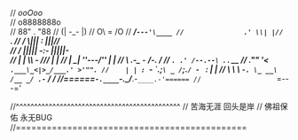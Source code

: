 //                  _ooOoo_                                                        
//                o8888888o                            
//                 88" . "88
//                 (| -_- |)
//                  O\ = /O
//              ____/`---'\____
//               .' \\| |// `.
//             / \\||| : |||// \
//           / _||||| -:- |||||- \
//            | | \\\ - /// | |
//            | \_| ''\---/'' | |
//            \ .-\__ `-` ___/-. /
//          ___`. .' /--.--\ `. . __
//         ."" '< `.___\_<|>_/___.' >'"".
//    | | : `- \`.;`\ _ /`;.`/ - ` : | |
//       \    \     \ `-. \_ __\ /__ _/ .-` / /
//======`-.____`-.___\_____/___.-`____.-'======
//                   `=---='

//^^^^^^^^^^^^^^^^^^^^^^^^^^^^^^^^^^^^^^^^^^^^^
//                苦海无涯 回头是岸
//                佛祖保佑 永无BUG
//=============================================
